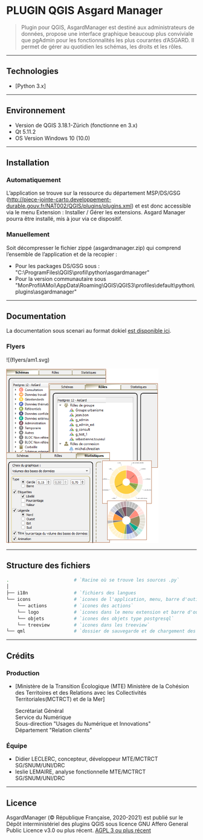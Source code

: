 # PLUGIN QGIS Asgard Manager
> Plugin pour QGIS, AsgardManager est destiné aux administrateurs de données, propose une interface graphique beaucoup plus conviviale que pgAdmin pour les fonctionnalités les plus courantes d’ASGARD. Il permet de gérer au quotidien les schémas, les droits et les rôles.

---           

## Technologies
- [Python 3.x]

---           

## Environnement
 - Version de QGIS 3.18.1-Zürich (fonctionne en 3.x)
 - Qt 5.11.2 
 - OS Version Windows 10 (10.0)

---

## Installation
### Automatiquement
L’application se trouve sur la ressource du département MSP/DS/GSG (http://piece-jointe-carto.developpement-durable.gouv.fr/NAT002/QGIS/plugins/plugins.xml)
et est donc accessible via le menu Extension : Installer / Gérer les extensions.
Asgard Manager pourra être installé, mis à jour via ce dispositif.

### Manuellement
Soit décompresser le fichier zippé (asgardmanager.zip) qui comprend l’ensemble de l’application et de la recopier :
 - Pour les packages DS/GSG sous : "C:\ProgramFiles\QGIS\profil\python\asgardmanager"
 - Pour la version communautaire sous "MonProfilAMoi\AppData\Roaming\QGIS\QGIS3\profiles\default\python\plugins\asgardmanager"

---

## Documentation
La documentation sous scenari au format dokiel [est disponible ici](https://snum.scenari-community.org/Asgard/Documentation/#SEC_AsgardManager).

### Flyers

![(flyers/am1.svg)

![](flyers/am2.png)

---

## Structure des fichiers
```bash
.                        # `Racine où se trouve les sources .py`
│
├── i18n                 # `fichiers des langues
└── icons                # `icones de l'application, menu, barre d'outils, IHM`
    └── actions          # `icones des actions`
    └── logo             # `icones dans le menu extension et barre d'outils`
    └── objets           # `icones des objets type postgresql`
    └── treeview         # `icones dans les treeview`
└── qml                  # `dossier de sauvegarde et de chargement des graphiques QML`
```
---

## Crédits

### Production

- [Ministère de la Transition Écologique (MTE)
Ministère de la Cohésion des Territoires et des Relations avec les Collectivités Territoriales(MCTRCT) et de la Mer]

  Secrétariat Général  
  Service du Numérique  
  Sous-direction "Usages du Numérique et Innovations"  
  Département "Relation clients"

### Équipe

- Didier LECLERC, concepteur, développeur MTE/MCTRCT SG/SNUM/UNI/DRC
- leslie LEMAIRE, analyse fonctionnelle MTE/MCTRCT SG/SNUM/UNI/DRC

---

## Licence

AsgardManager (© République Française, 2020-2021) est publié sur le Dépôt interministériel des plugins QGIS sous licence GNU Affero General Public Licence v3.0 ou plus récent.
[AGPL 3 ou plus récent](https://spdx.org/licenses/AGPL-3.0-or-later.html)
